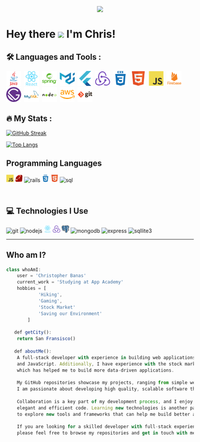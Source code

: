 <div id="header" align="center">
  <img src="https://media.giphy.com/media/M9gbBd9nbDrOTu1Mqx/giphy.gif" width="100"/>
</div>

<h1>
  Hey there
  <img src="https://media.giphy.com/media/hvRJCLFzcasrR4ia7z/giphy.gif" width="30px"/>
  I'm Chris!
</h1>

## :hammer_and_wrench: Languages and Tools :
<div>
  <img src="https://github.com/devicons/devicon/blob/master/icons/java/java-original-wordmark.svg" title="Java" alt="Java" width="40" height="40"/>&nbsp;
  <img src="https://github.com/devicons/devicon/blob/master/icons/react/react-original-wordmark.svg" title="React" alt="React" width="40" height="40"/>&nbsp;
  <img src="https://github.com/devicons/devicon/blob/master/icons/spring/spring-original-wordmark.svg" title="Spring" alt="Spring" width="40" height="40"/>&nbsp;
  <img src="https://github.com/devicons/devicon/blob/master/icons/materialui/materialui-original.svg" title="Material UI" alt="Material UI" width="40" height="40"/>&nbsp;
  <img src="https://github.com/devicons/devicon/blob/master/icons/flutter/flutter-original.svg" title="Flutter" alt="Flutter" width="40" height="40"/>&nbsp;
  <img src="https://github.com/devicons/devicon/blob/master/icons/redux/redux-original.svg" title="Redux" alt="Redux " width="40" height="40"/>&nbsp;
  <img src="https://github.com/devicons/devicon/blob/master/icons/css3/css3-plain-wordmark.svg"  title="CSS3" alt="CSS" width="40" height="40"/>&nbsp;
  <img src="https://github.com/devicons/devicon/blob/master/icons/html5/html5-original.svg" title="HTML5" alt="HTML" width="40" height="40"/>&nbsp;
  <img src="https://github.com/devicons/devicon/blob/master/icons/javascript/javascript-original.svg" title="JavaScript" alt="JavaScript" width="40" height="40"/>&nbsp;
  <img src="https://github.com/devicons/devicon/blob/master/icons/firebase/firebase-plain-wordmark.svg" title="Firebase" alt="Firebase" width="40" height="40"/>&nbsp;
  <img src="https://github.com/devicons/devicon/blob/master/icons/gatsby/gatsby-original.svg" title="Gatsby"  alt="Gatsby" width="40" height="40"/>&nbsp;
  <img src="https://github.com/devicons/devicon/blob/master/icons/mysql/mysql-original-wordmark.svg" title="MySQL"  alt="MySQL" width="40" height="40"/>&nbsp;
  <img src="https://github.com/devicons/devicon/blob/master/icons/nodejs/nodejs-original-wordmark.svg" title="NodeJS" alt="NodeJS" width="40" height="40"/>&nbsp;
  <img src="https://github.com/devicons/devicon/blob/master/icons/amazonwebservices/amazonwebservices-plain-wordmark.svg" title="AWS" alt="AWS" width="40" height="40"/>&nbsp;
  <img src="https://github.com/devicons/devicon/blob/master/icons/git/git-original-wordmark.svg" title="Git" **alt="Git" width="40" height="40"/>
</div>

## :fire: My Stats :

[![GitHub Streak](http://github-readme-streak-stats.herokuapp.com?user=chrisbanas&theme=dark&background=000000)](https://git.io/streak-stats)

[![Top Langs](https://github-readme-stats.vercel.app/api/top-langs/?username=chrisbanas&layout=compact&theme=vision-friendly-dark)](https://github.com/anuraghazra/github-readme-stats)

## Programming Languages

<img title="Javascript" alt="javascript" src="https://github.com/devicons/devicon/raw/master/icons/javascript/javascript-original.svg"  width="4%" height="4%"> <img title="Ruby" alt="ruby" src="https://github.com/devicons/devicon/raw/master/icons/ruby/ruby-original.svg"  width="4%" height="4%">
<img title="Rails" alt="rails" src="https://camo.githubusercontent.com/3848b05c57bc263147c21902c7ce532ae7bc5f485450c26f79a6d77580f703f6/68747470733a2f2f63646e2e6a7364656c6976722e6e65742f67682f64657669636f6e732f64657669636f6e2f69636f6e732f7261696c732f7261696c732d706c61696e2e737667"  width="4%" height="4%">
<img title="CSS" alt="css" src="https://github.com/devicons/devicon/raw/master/icons/css3/css3-plain-wordmark.svg"  width="4%" height="4%">
<img title="HTML" alt="html" src="https://github.com/devicons/devicon/raw/master/icons/html5/html5-original.svg"  width="4%" height="4%">
<img title="SQL" alt="sql" src="https://icon2.cleanpng.com/20171221/pkw/database-free-download-png-5a3c4268919c92.9648820315138986005964.jpg"  width="4%" height="4%">




<br/>

## 💻 Technologies I Use

<img title="Git" alt="git" src="https://github.com/MarikIshtar007/MarikIshtar007/raw/master/images/git.svg"  width="4%" height="4%"> <img title="NodeJS" alt="nodejs" src="https://github.com/MarikIshtar007/MarikIshtar007/raw/master/images/nodejs.svg"  width="4%" height="4%">
<img title="React" alt="react" src="https://github.com/devicons/devicon/raw/master/icons/react/react-original-wordmark.svg"  width="4%" height="4%">
<img title="Redux" alt="redux" src="https://github.com/devicons/devicon/raw/master/icons/redux/redux-original.svg"  width="4%" height="4%">
<img title="PosgreSQL" alt="posgreSQL" src="https://raw.githubusercontent.com/github/explore/80688e429a7d4ef2fca1e82350fe8e3517d3494d/topics/postgresql/postgresql.png"  width="4%" height="4%">
<img title="MongoDB" alt="mongodb" src="https://camo.githubusercontent.com/7c2f6c198780a56de18afde538d2856e4e197ef4df3aa77c6dd1799b01289959/68747470733a2f2f63646e2e6a7364656c6976722e6e65742f67682f64657669636f6e732f64657669636f6e2f69636f6e732f6d6f6e676f64622f6d6f6e676f64622d706c61696e2d776f72646d61726b2e737667"  width="4%" height="4%">
<img title="Express" alt="express" src="https://camo.githubusercontent.com/40756575fc2fd74b1883ea0cc5c2a49aa7048ab58286f43a121109d69a9ea160/68747470733a2f2f63646e2e6a7364656c6976722e6e65742f67682f64657669636f6e732f64657669636f6e2f69636f6e732f657870726573732f657870726573732d6f726967696e616c2e737667"  width="4%" height="4%">
<img title="SQLlite3" alt="sqllite3" src="https://upload.wikimedia.org/wikipedia/commons/thumb/9/97/Sqlite-square-icon.svg/1200px-Sqlite-square-icon.svg.png"  width="4%" height="4%">

-------------------------

## Who am I?

```js
class whoAmI:
	user = 'Christopher Banas'
   	current_work = 'Studying at App Academy'
   	hobbies = [
   			'Hiking',
   			'Gaming',
   			'Stock Market'
   			'Saving our Environment'
   		]

   def getCity():
   	return San Fransisco()

   def aboutMe():
	A full-stack developer with experience in building web applications using Ruby on Rails, SQL, CSS, HTML, React, Redux, 
	and JavaScript. Additionally, I have experience with the stock market and financial analysis, 
	which has helped me to build more data-driven applications.

	My GitHub repositories showcase my projects, ranging from simple web applications to complex, data-intensive systems. 
	I am passionate about developing high quality, scalable software that can solve real-world problems.

	Collaboration is a key part of my development process, and I enjoy working with other developers to create 
	elegant and efficient code. Learning new technologies is another passion of mine, and I am always eager 
	to explore new tools and frameworks that can help me build better applications.

	If you are looking for a skilled developer with full-stack experience and a background in financial analysis, 
	please feel free to browse my repositories and get in touch with me for any collaboration or project opportunities.
```
